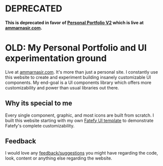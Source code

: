 # DEPRECATED
#### This is deprecated in favor of [Personal Portfolio V2](https://github.com/Fanoflix/personal-portfolio-v2) which is live at [ammarnasir.com](http://ammarnasir.com/).

# OLD: My Personal Portfolio and UI experimentation ground 
Live at [ammarnasir.com](http://ammarnasir.com/). It's more than just a personal site. I constantly use this website to create and experiment building insanely customizable UI components. My end-goal is a UI components library which offers more customizability and power than usual libraries out there. 

## Why its special to me

Every single component, graphic, and most icons are built from scratch. I built this website starting with my own [Fatefy UI template](https://github.com/Fanoflix/fatefy) to demonstrate Fatefy's complete customizability. 

## Feedback
I would love any [feedback/suggestions](https://ammarnasir.com/contact) you might have regarding the code, look, content or anything else regarding the website.

